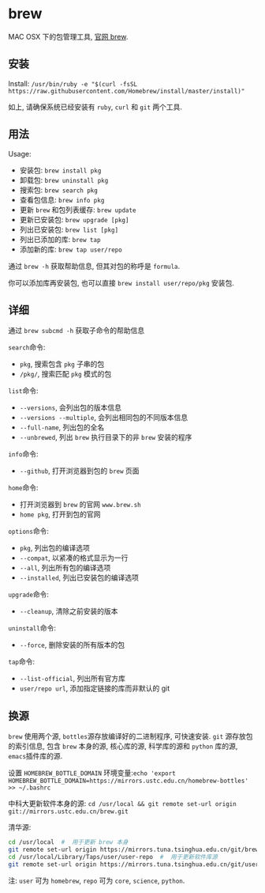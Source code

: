 # brew

MAC OSX 下的包管理工具, [官网 brew](www.brew.sh).

## 安装

Install: `/usr/bin/ruby -e "$(curl -fsSL https://raw.githubusercontent.com/Homebrew/install/master/install)"`

如上, 请确保系统已经安装有 `ruby`, `curl` 和 `git` 两个工具.

## 用法

Usage:
* 安装包: `brew install pkg`
* 卸载包: `brew uninstall pkg`
* 搜索包: `brew search pkg`
* 查看包信息: `brew info pkg`
* 更新 `brew` 和包列表缓存: `brew update`
* 更新已安装包: `brew upgrade [pkg]`
* 列出已安装包: `brew list [pkg]`
* 列出已添加的库: `brew tap`
* 添加新的库: `brew tap user/repo`

通过 `brew -h` 获取帮助信息, 但其对包的称呼是 `formula`.

你可以添加库再安装包, 也可以直接 `brew install user/repo/pkg` 安装包.

## 详细

 通过 `brew subcmd -h` 获取子命令的帮助信息

`search`命令:
* `pkg`, 搜索包含 `pkg` 子串的包
* `/pkg/`, 搜索匹配 `pkg` 模式的包

`list`命令:
* `--versions`, 会列出包的版本信息
* `--versions --multiple`, 会列出相同包的不同版本信息
* `--full-name`, 列出包的全名
* `--unbrewed`, 列出 `brew` 执行目录下的非 `brew` 安装的程序

`info`命令:
* `--github`, 打开浏览器到包的 `brew` 页面

`home`命令:
* 打开浏览器到 `brew` 的官网 `www.brew.sh`
* `home pkg`, 打开到包的官网

`options`命令:
* `pkg`, 列出包的编译选项
* `--compat`, 以紧凑的格式显示为一行
* `--all`, 列出所有包的编译选项
* `--installed`, 列出已安装包的编译选项

`upgrade`命令:
* `--cleanup`, 清除之前安装的版本

`uninstall`命令:
* `--force`, 删除安装的所有版本的包

`tap`命令:
* `--list-official`, 列出所有官方库
* `user/repo url`, 添加指定链接的库而非默认的 git

## 换源

`brew` 使用两个源, `bottles`源存放编译好的二进制程序, 可快速安装. `git` 源存放包的索引信息, 包含 `brew` 本身的源, 核心库的源, 科学库的源和 `python` 库的源, `emacs`插件库的源.

设置 `HOMEBREW_BOTTLE_DOMAIN` 环境变量:`echo 'export HOMEBREW_BOTTLE_DOMAIN=https://mirrors.ustc.edu.cn/homebrew-bottles' >> ~/.bashrc`

中科大更新软件本身的源: `cd /usr/local && git remote set-url origin git://mirrors.ustc.edu.cn/brew.git`

清华源:
```sh
cd /usr/local  #  用于更新 brew 本身
git remote set-url origin https://mirrors.tuna.tsinghua.edu.cn/git/brew.git
cd /usr/local/Library/Taps/user/user-repo  #  用于更新软件库源
git remote set-url origin https://mirrors.tuna.tsinghua.edu.cn/git/user-repo.git
```

注: `user` 可为 `homebrew`, `repo` 可为 `core`, `science`, `python`.
